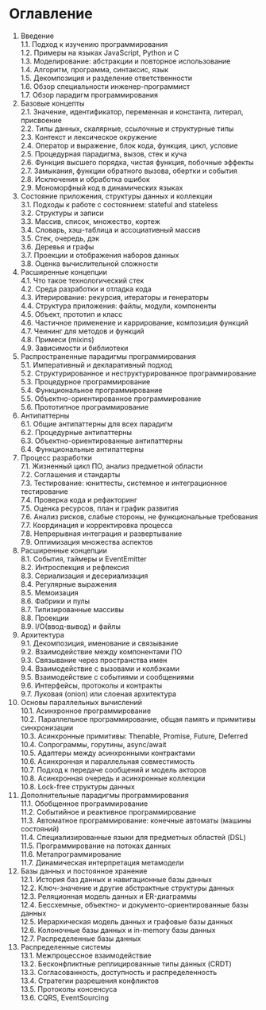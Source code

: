 # Оглавление

1. Введение  
   1.1. Подход к изучению программирования  
   1.2. Примеры на языках JavaScript, Python и C  
   1.3. Моделирование: абстракции и повторное использование  
   1.4. Алгоритм, программа, синтаксис, язык  
   1.5. Декомпозиция и разделение ответственности  
   1.6. Обзор специальности инженер-программист  
   1.7. Обзор парадигм программирования
2. Базовые концепты  
   2.1. Значение, идентификатор, переменная и константа, литерал, присвоение  
   2.2. Типы данных, скалярные, ссылочные и структурные типы  
   2.3. Контекст и лексическое окружение  
   2.4. Оператор и выражение, блок кода, функция, цикл, условие  
   2.5. Процедурная парадигма, вызов, стек и куча  
   2.6. Функция высшего порядка, чистая функция, побочные эффекты  
   2.7. Замыкания, функции обратного вызова, обертки и события  
   2.8. Исключения и обработка ошибок  
   2.9. Мономорфный код в динамических языках
3. Состояние приложения, структуры данных и коллекции  
   3.1. Подходы к работе с состоянием: stateful and stateless  
   3.2. Структуры и записи  
   3.3. Массив, список, множество, кортеж  
   3.4. Словарь, хэш-таблица и ассоциативный массив  
   3.5. Стек, очередь, дэк  
   3.6. Деревья и графы  
   3.7. Проекции и отображения наборов данных  
   3.8. Оценка вычислительной сложности
4. Расширенные концепции  
   4.1. Что такое технологический стек  
   4.2. Среда разработки и отладка кода  
   4.3. Итерирование: рекурсия, итераторы и генераторы  
   4.4. Структура приложения: файлы, модули, компоненты  
   4.5. Объект, прототип и класс  
   4.6. Частичное применение и каррирование, композиция функций  
   4.7. Чеининг для методов и функций  
   4.8. Примеси (mixins)  
   4.9. Зависимости и библиотеки
5. Распространенные парадигмы программирования  
   5.1. Императивный и декларативный подход  
   5.2. Структурированное и неструктурированное программирование  
   5.3. Процедурное программирование  
   5.4. Функциональное программирование  
   5.5. Объектно-ориентированное программирование  
   5.6. Прототипное программирование
6. Антипаттерны  
   6.1. Общие антипаттерны для всех парадигм  
   6.2. Процедурные антипаттерны  
   6.3. Объектно-ориентированные антипаттерны  
   6.4. Функциональные антипаттерны
7. Процесс разработки  
   7.1. Жизненный цикл ПО, анализ предметной области  
   7.2. Соглашения и стандарты  
   7.3. Тестирование: юниттесты, системное и интеграционное тестирование  
   7.4. Проверка кода и рефакторинг  
   7.5. Оценка ресурсов, план и график развития  
   7.6. Анализ рисков, слабые стороны, не функциональные требования  
   7.7. Координация и корректировка процесса  
   7.8. Непрерывная интеграция и развертывание  
   7.9. Оптимизация множества аспектов
8. Расширенные концепции  
   8.1. События, таймеры и EventEmitter  
   8.2. Интроспекция и рефлексия  
   8.3. Сериализация и десериализация  
   8.4. Регулярные выражения  
   8.5. Мемоизация  
   8.6. Фабрики и пулы  
   8.7. Типизированные массивы  
   8.8. Проекции  
   8.9. I/O(ввод-вывод) и файлы
9. Архитектура  
   9.1. Декомпозиция, именование и связывание  
   9.2. Взаимодействие между компонентами ПО  
   9.3. Связывание через пространства имен  
   9.4. Взаимодействие с вызовами и колбэками  
   9.5. Взаимодействие с событиями и сообщениями  
   9.6. Интерфейсы, протоколы и контракты  
   9.7. Луковая (onion) или слоеная архитектура
10. Основы параллельных вычислений  
    10.1. Асинхронное программирование  
    10.2. Параллельное программирование, общая память и примитивы синхронизации  
    10.3. Асинхронные примитивы: Thenable, Promise, Future, Deferred  
    10.4. Сопрограммы, горутины, async/await  
    10.5. Адаптеры между асинхронными контрактами  
    10.6. Асинхронная и параллельная совместимость  
    10.7. Подход к передаче сообщений и модель акторов  
    10.8. Асинхронная очередь и асинхронные коллекции  
    10.8. Lock-free структуры данных
11. Дополнительные парадигмы программирования  
    11.1. Обобщенное программирование  
    11.2. Событийное и реактивное программирование  
    11.3. Автоматное программирование: конечные автоматы (машины состояний)  
    11.4. Специализированные языки для предметных областей (DSL)  
    11.5. Программирование на потоках данных  
    11.6. Метапрограммирование  
    11.7. Динамическая интерпретация метамодели
12. Базы данных и постоянное хранение  
    12.1. История баз данных и навигационные базы данных  
    12.2. Ключ-значение и другие абстрактные структуры данных  
    12.3. Реляционная модель данных и ER-диаграммы  
    12.4. Бессхемные, объектно- и документо-ориентированные базы данных  
    12.5. Иерархическая модель данных и графовые базы данных  
    12.6. Колоночные базы данных и in-memory базы данных  
    12.7. Распределенные базы данных
13. Распределенные системы  
    13.1. Межпроцессное взаимодействие  
    13.2. Бесконфликтные реплицированные типы данных (CRDT)  
    13.3. Согласованность, доступность и распределенность  
    13.4. Стратегии разрешения конфликтов  
    13.5. Протоколы консенсуса  
    13.6. CQRS, EventSourcing
